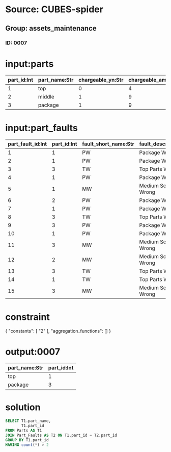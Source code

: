 # Source: CUBES-spider
## Group: assets_maintenance
### ID: 0007

# input:parts

| part_id:Int | part_name:Str | chargeable_yn:Str | chargeable_amount:Str | other_part_details:Str |
|---|---|---|---|---|
| 1 | top | 0 | 4 | nan |
| 2 | middle | 1 | 9 | nan |
| 3 | package | 1 | 9 | nan |

# input:part_faults

| part_fault_id:Int | part_id:Int | fault_short_name:Str | fault_description:Str | other_fault_details:Str |
|---|---|---|---|---|
| 1 | 1 | PW | Package Wrong | nan |
| 2 | 1 | PW | Package Wrong | nan |
| 3 | 3 | TW | Top Parts Wrong | nan |
| 4 | 1 | PW | Package Wrong | nan |
| 5 | 1 | MW | Medium Scale Wrong | nan |
| 6 | 2 | PW | Package Wrong | nan |
| 7 | 1 | PW | Package Wrong | nan |
| 8 | 3 | TW | Top Parts Wrong | nan |
| 9 | 3 | PW | Package Wrong | nan |
| 10 | 1 | PW | Package Wrong | nan |
| 11 | 3 | MW | Medium Scale Wrong | nan |
| 12 | 2 | MW | Medium Scale Wrong | nan |
| 13 | 3 | TW | Top Parts Wrong | nan |
| 14 | 1 | TW | Top Parts Wrong | nan |
| 15 | 3 | MW | Medium Scale Wrong | nan |

# constraint

{
  "constants": [
    "2"
  ],
  "aggregation_functions": []
}

# output:0007

| part_name:Str | part_id:Int |
|---|---|
| top | 1 |
| package | 3 |

# solution

```sql
SELECT T1.part_name,
       T1.part_id
FROM Parts AS T1
JOIN Part_Faults AS T2 ON T1.part_id = T2.part_id
GROUP BY T1.part_id
HAVING count(*) > 2
```
